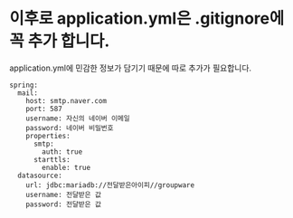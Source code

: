 # 이후로 application.yml은 .gitignore에 꼭 추가 합니다.

application.yml에 민감한 정보가 담기기 때문에 따로 추가가 필요합니다.
```
spring:
  mail:
    host: smtp.naver.com
    port: 587
    username: 자신의 네이버 이메일
    password: 네이버 비밀번호
    properties:
      smtp:
        auth: true
      starttls:
        enable: true
  datasource:
    url: jdbc:mariadb://전달받은아이피//groupware
    username: 전달받은 값
    password: 전달받은 값
```

